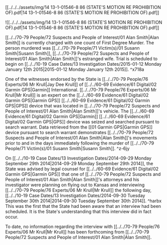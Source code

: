 [[../../../assets/img/14 13-1-01546-8 86 (STATE'S MOTION RE PROHIBITION OF).pdf|14 13-1-01546-8 86 (STATE'S MOTION RE PROHIBITION OF).pdf]]

![[../../../assets/img/14 13-1-01546-8 86 (STATE'S MOTION RE PROHIBITION OF).pdf|14 13-1-01546-8 86 (STATE'S MOTION RE PROHIBITION OF).pdf]]


[[../../70-79 People/72 Suspects and People of Interest/01 Alan Smith|Alan Smith]] is currently charged with one count of First Degree Murder. The person murdered was [[../../70-79 People/71 Victim(s)/01 Susann Smith|Susann Smith]], [[../../70-79 People/72 Suspects and People of Interest/01 Alan Smith|Alan Smith]]'s estranged wife. 
Trial is scheduled to begin on [[../../10-19 Case Dates/13 Investigation Dates/2015-01-12 Monday January 12th 2015|2015-01-12 Monday January 12th 2015]]. ^x718a

One of the witnesses endorsed by the State is [[../../70-79 People/76 Experts/06 Mr Krull|Jay Dee Krull]] of [[../../60-69 Evidence/61 Digital/02 Garmin GPS|Garmin]] International. [[../../70-79 People/76 Experts/06 Mr Krull|Mr Krull]] is an expert on the [[../../60-69 Evidence/61 Digital/02 Garmin GPS|Garmin GPS]] [[../../60-69 Evidence/61 Digital/02 Garmin GPS|GPS]] device that was located in [[../../70-79 People/72 Suspects and People of Interest/01 Alan Smith|Alan Smith]]'s vehicle. The [[../../60-69 Evidence/61 Digital/02 Garmin GPS|Garmin]] [[../../60-69 Evidence/61 Digital/02 Garmin GPS|GPS]] device was seized and searched pursuant to search warrant. Data retrieved from the [[01 Garmin GPS|Garmin GPS]] device pursuant to search warrant demonstrates [[../../70-79 People/72 Suspects and People of Interest/01 Alan Smith|Alan Smith]]'s movements prior to and in the days immediately following the murder of [[../../70-79 People/71 Victim(s)/01 Susann Smith|Susann Smith]]. ^z-6jy

On [[../../10-19 Case Dates/13 Investigation Dates/2014-09-29 Monday September 29th 2014|2014-09-29 Monday September 29th 2014]], the State was advised by legal counsel for [[../../60-69 Evidence/61 Digital/02 Garmin GPS|Garmin GPS]] that one of [[../../70-79 People/72 Suspects and People of Interest/01 Alan Smith|Alan Smith]]'s attorneys and his investigator were planning on flying out to Kansas and interviewing [[../../70-79 People/76 Experts/06 Mr Krull|Mr Krull]] the following day, [[../../10-19 Case Dates/13 Investigation Dates/2014-09-30 Tuesday September 30th 2014|2014-09-30 Tuesday September 30th 2014]]. ^harbx
This was the first that the State had been aware that an interview had been scheduled. It is the State's understanding that this interview did in fact occur.

To date, no information regarding the interview with [[../../70-79 People/76 Experts/06 Mr Krull|Mr Krull]] has been forthcoming from [[../../70-79 People/72 Suspects and People of Interest/01 Alan Smith|Alan Smith]].